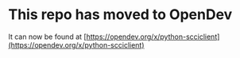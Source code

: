 # This repo has moved to OpenDev

It can now be found at [https://opendev.org/x/python-scciclient](https://opendev.org/x/python-scciclient)
